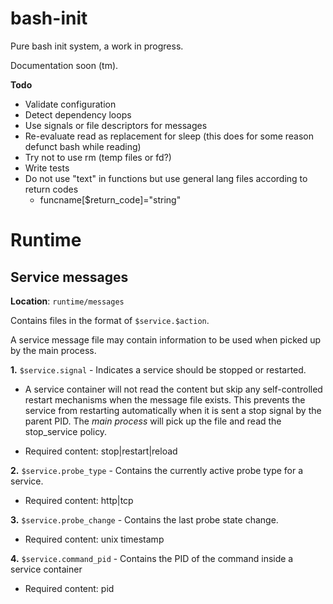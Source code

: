 # bash-init

Pure bash init system, a work in progress.

Documentation soon (tm).

**Todo**

- Validate configuration
- Detect dependency loops
- Use signals or file descriptors for messages
- Re-evaluate read as replacement for sleep (this does for some reason defunct bash while reading)
- Try not to use rm (temp files or fd?)
- Write tests
- Do not use "text" in functions but use general lang files according to return codes
  - funcname[$return_code]="string"

# Runtime

## Service messages

**Location**: `runtime/messages`

Contains files in the format of `$service.$action`.

A service message file may contain information to be used when picked up by the main process.

**1\.** `$service.signal` - Indicates a service should be stopped or restarted.

- A service container will not read the content but skip any self-controlled restart mechanisms when the message file exists.
This prevents the service from restarting automatically when it is sent a stop signal by the parent PID.
The _main process_ will pick up the file and read the stop_service policy.

- Required content: stop|restart|reload

**2\.** `$service.probe_type` - Contains the currently active probe type for a service.

- Required content: http|tcp

**3\.** `$service.probe_change` - Contains the last probe state change.

- Required content: unix timestamp

**4\.** `$service.command_pid` - Contains the PID of the command inside a service container

- Required content: pid

